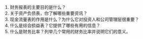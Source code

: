 

1. 财务报表的主要目的是什么？
2. 关于资产负债表，你了解哪些重要资讯？
3. 现金流量表的作用是什么？为什么它对投资人和公司管理层很重要？
4. 什么是综合损益表？它提供了哪些有用的信息？
5. 什么是财务比率？列举几个常用的财务比率并说明它们的意义。